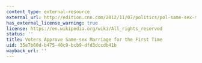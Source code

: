 ```yaml
---
content_type: external-resource
external_url: http://edition.cnn.com/2012/11/07/politics/pol-same-sex-marriage/
has_external_license_warning: true
license: https://en.wikipedia.org/wiki/All_rights_reserved
status: ''
title: Voters Approve Same-sex Marriage for the First Time
uid: 35e7b60d-b475-40c9-bcb9-dfd3dccdb41b
wayback_url: ''
---
```

